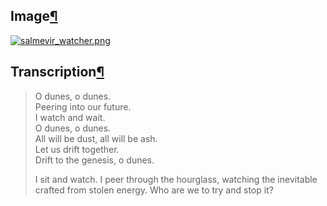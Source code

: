 ## Image[¶](https://wiki.drehmal.cyou/Story_and_Features/Holotexts/25_Percent_Area/salmevir_watcher/#image "Permanent link")

[![salmevir_watcher.png](https://wiki.drehmal.cyou/assets/img/lore/holotexts/salmevir_watcher.png)](https://wiki.drehmal.cyou/assets/img/lore/holotexts/salmevir_watcher.png)

## Transcription[¶](https://wiki.drehmal.cyou/Story_and_Features/Holotexts/25_Percent_Area/salmevir_watcher/#transcription "Permanent link")

> O dunes, o dunes.  
> Peering into our future.  
> I watch and wait.  
> O dunes, o dunes.  
> All will be dust, all will be ash.  
> Let us drift together.  
> Drift to the genesis, o dunes.
> 
> I sit and watch. I peer through the hourglass, watching the inevitable crafted from stolen energy. Who are we to try and stop it?